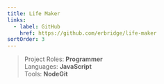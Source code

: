 ```yaml
---
title: Life Maker
links:
  - label: GitHub
    href: https://github.com/erbridge/life-maker
sortOrder: 3
---
```


> Project Roles: **Programmer**\
> Languages: **JavaScript**\
> Tools: **NodeGit**
